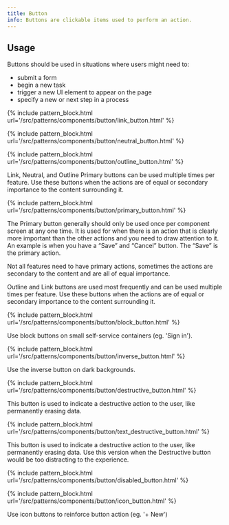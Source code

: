 ```yaml
---
title: Button
info: Buttons are clickable items used to perform an action.
---
```


## Usage

Buttons should be used in situations where users might need to:

* submit a form
* begin a new task
* trigger a new UI element to appear on the page
* specify a new or next step in a process

{% include pattern_block.html url='/src/patterns/components/button/link_button.html' %}

{% include pattern_block.html url='/src/patterns/components/button/neutral_button.html' %}

{% include pattern_block.html url='/src/patterns/components/button/outline_button.html' %}

Link, Neutral, and Outline Primary buttons can be used multiple times per feature. Use these buttons when the actions are of equal or secondary importance to the content surrounding it.

{% include pattern_block.html url='/src/patterns/components/button/primary_button.html' %}

The Primary button generally should only be used once per component screen at any one time. It is used for when there is an action that is clearly more important than the other actions and you need to draw attention to it. An example is when you have a “Save” and “Cancel” button. The “Save” is the primary action.

Not all features need to have primary actions, sometimes the actions are secondary to the content and are all of equal importance.

Outline and Link buttons are used most frequently and can be used multiple times per feature. Use these buttons when the actions are of equal or secondary importance to the content surrounding it.

{% include pattern_block.html url='/src/patterns/components/button/block_button.html' %}

Use block buttons on small self-service containers (eg. 'Sign in').

{% include pattern_block.html url='/src/patterns/components/button/inverse_button.html' %}

Use the inverse button on dark backgrounds.

{% include pattern_block.html url='/src/patterns/components/button/destructive_button.html' %}

This button is used to indicate a destructive action to the user, like permanently erasing data.

{% include pattern_block.html url='/src/patterns/components/button/text_destructive_button.html' %}

This button is used to indicate a destructive action to the user, like permanently erasing data. Use this version when the Destructive button would be too distracting to the experience.

{% include pattern_block.html url='/src/patterns/components/button/disabled_button.html' %}

{% include pattern_block.html url='/src/patterns/components/button/icon_button.html' %}

Use icon buttons to reinforce button action (eg. '+ New')
